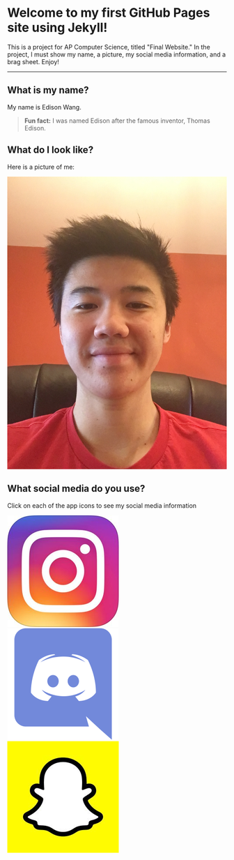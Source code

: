 # Welcome to my first GitHub Pages site using Jekyll!

This is a project for AP Computer Science, titled "Final Website." In the project, I must show my name, a picture, my social media information, and a brag sheet. Enjoy!

---

## What is my name?

My name is Edison Wang.

> **Fun fact:** I was named Edison after the famous inventor, Thomas Edison.

## What do I look like?

Here is a picture of me:

![me](images/self-picture.jpg "Hey look, it's me!")

## What social media do you use?

Click on each of the app icons to see my social media information

[![instagram](images/instagram-icon.jpg "Instagram")](https://edisonwang03.github.io/APCS-Final-Website/instagram) [![discord](images/discord-icon.png "Discord")](https://edisonwang03.github.io/APCS-Final-Website/discord) [![snapchat](images/snapchat-icon.jpg "Snapchat")](https://edisonwang03.github.io/APCS-Final-Website/snapchat)

